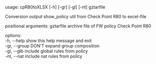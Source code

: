 usage: cpR80toXLSX [-h] [-gr] [-gl] [-nt] gztarfile

Conversion output show_policy util from Check Point R80 to excel-file

positional arguments:
  gztarfile     archive file of FW policy Check Point R80

options:<BR>
-h, --help    show this help message and exit<BR>
-gr, --group  DON'T expand group composition<BR>
-gl, --glb    include global rules from policy<BR>
-nt, --nat    include nat rules from policy
